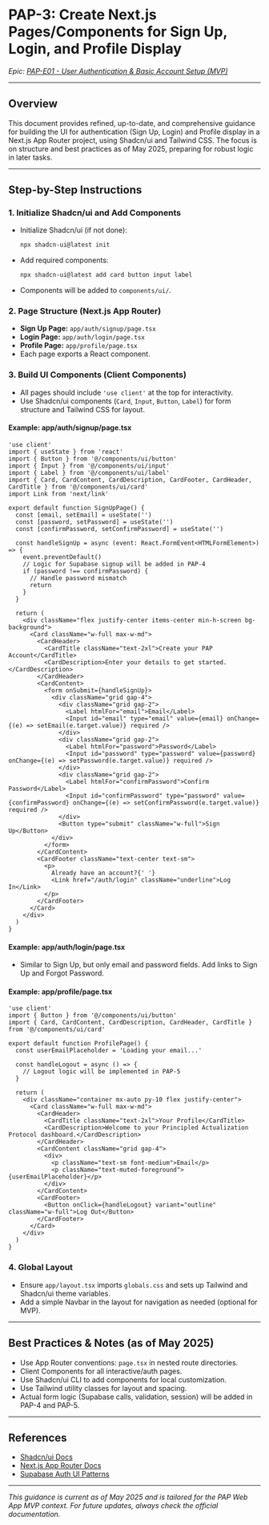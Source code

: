 # PAP-3: Create Next.js Pages/Components for Sign Up, Login, and Profile Display

*Epic: [PAP-E01 - User Authentication & Basic Account Setup (MVP)](../pap_epic_001_user_auth_setup.md)*

---

## Overview
This document provides refined, up-to-date, and comprehensive guidance for building the UI for authentication (Sign Up, Login) and Profile display in a Next.js App Router project, using Shadcn/ui and Tailwind CSS. The focus is on structure and best practices as of May 2025, preparing for robust logic in later tasks.

---

## Step-by-Step Instructions

### 1. Initialize Shadcn/ui and Add Components
- Initialize Shadcn/ui (if not done):
  ```bash
  npx shadcn-ui@latest init
  ```
- Add required components:
  ```bash
  npx shadcn-ui@latest add card button input label
  ```
- Components will be added to `components/ui/`.

### 2. Page Structure (Next.js App Router)
- **Sign Up Page:** `app/auth/signup/page.tsx`
- **Login Page:** `app/auth/login/page.tsx`
- **Profile Page:** `app/profile/page.tsx`
- Each page exports a React component.

### 3. Build UI Components (Client Components)
- All pages should include `'use client'` at the top for interactivity.
- Use Shadcn/ui components (`Card`, `Input`, `Button`, `Label`) for form structure and Tailwind CSS for layout.

#### Example: app/auth/signup/page.tsx
```tsx
'use client'
import { useState } from 'react'
import { Button } from '@/components/ui/button'
import { Input } from '@/components/ui/input'
import { Label } from '@/components/ui/label'
import { Card, CardContent, CardDescription, CardFooter, CardHeader, CardTitle } from '@/components/ui/card'
import Link from 'next/link'

export default function SignUpPage() {
  const [email, setEmail] = useState('')
  const [password, setPassword] = useState('')
  const [confirmPassword, setConfirmPassword] = useState('')

  const handleSignUp = async (event: React.FormEvent<HTMLFormElement>) => {
    event.preventDefault()
    // Logic for Supabase signup will be added in PAP-4
    if (password !== confirmPassword) {
      // Handle password mismatch
      return
    }
  }

  return (
    <div className="flex justify-center items-center min-h-screen bg-background">
      <Card className="w-full max-w-md">
        <CardHeader>
          <CardTitle className="text-2xl">Create your PAP Account</CardTitle>
          <CardDescription>Enter your details to get started.</CardDescription>
        </CardHeader>
        <CardContent>
          <form onSubmit={handleSignUp}>
            <div className="grid gap-4">
              <div className="grid gap-2">
                <Label htmlFor="email">Email</Label>
                <Input id="email" type="email" value={email} onChange={(e) => setEmail(e.target.value)} required />
              </div>
              <div className="grid gap-2">
                <Label htmlFor="password">Password</Label>
                <Input id="password" type="password" value={password} onChange={(e) => setPassword(e.target.value)} required />
              </div>
              <div className="grid gap-2">
                <Label htmlFor="confirmPassword">Confirm Password</Label>
                <Input id="confirmPassword" type="password" value={confirmPassword} onChange={(e) => setConfirmPassword(e.target.value)} required />
              </div>
              <Button type="submit" className="w-full">Sign Up</Button>
            </div>
          </form>
        </CardContent>
        <CardFooter className="text-center text-sm">
          <p>
            Already have an account?{' '}
            <Link href="/auth/login" className="underline">Log In</Link>
          </p>
        </CardFooter>
      </Card>
    </div>
  )
}
```

#### Example: app/auth/login/page.tsx
- Similar to Sign Up, but only email and password fields. Add links to Sign Up and Forgot Password.

#### Example: app/profile/page.tsx
```tsx
'use client'
import { Button } from '@/components/ui/button'
import { Card, CardContent, CardDescription, CardHeader, CardTitle } from '@/components/ui/card'

export default function ProfilePage() {
  const userEmailPlaceholder = 'Loading your email...'

  const handleLogout = async () => {
    // Logout logic will be implemented in PAP-5
  }

  return (
    <div className="container mx-auto py-10 flex justify-center">
      <Card className="w-full max-w-md">
        <CardHeader>
          <CardTitle className="text-2xl">Your Profile</CardTitle>
          <CardDescription>Welcome to your Principled Actualization Protocol dashboard.</CardDescription>
        </CardHeader>
        <CardContent className="grid gap-4">
          <div>
            <p className="text-sm font-medium">Email</p>
            <p className="text-muted-foreground">{userEmailPlaceholder}</p>
          </div>
        </CardContent>
        <CardFooter>
          <Button onClick={handleLogout} variant="outline" className="w-full">Log Out</Button>
        </CardFooter>
      </Card>
    </div>
  )
}
```

### 4. Global Layout
- Ensure `app/layout.tsx` imports `globals.css` and sets up Tailwind and Shadcn/ui theme variables.
- Add a simple Navbar in the layout for navigation as needed (optional for MVP).

---

## Best Practices & Notes (as of May 2025)
- Use App Router conventions: `page.tsx` in nested route directories.
- Client Components for all interactive/auth pages.
- Use Shadcn/ui CLI to add components for local customization.
- Use Tailwind utility classes for layout and spacing.
- Actual form logic (Supabase calls, validation, session) will be added in PAP-4 and PAP-5.

---

## References
- [Shadcn/ui Docs](https://ui.shadcn.com/docs)
- [Next.js App Router Docs](https://nextjs.org/docs/app/building-your-application/routing)
- [Supabase Auth UI Patterns](https://supabase.com/docs/guides/auth/auth-helpers/nextjs)

---

*This guidance is current as of May 2025 and is tailored for the PAP Web App MVP context. For future updates, always check the official documentation.*
